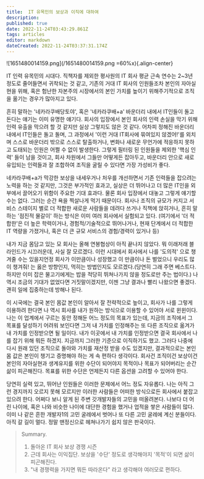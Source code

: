 ```yaml
---
title:  IT 유목민의 보상과 이직에 대하여
description: 
published: true
date: 2022-11-24T03:43:29.861Z
tags: articles
editor: markdown
dateCreated: 2022-11-24T03:37:31.174Z
---
```


![1651480014159.png](/1651480014159.png =60%x){.align-center}

IT 인력 유목민의 시대다. 직책자를 제외한 평사원의 IT 회사 평균 근속 연수는 2~3년 정도로 줄어들면서 귀착되는 것 같고, 기존의 거대 IT 회사의 인원들조차 본인의 자아실현을 위해, 혹은 험난한 자본주의 시장에서의 본인 가치를 높이기 위해주기적으로 조직을 옮기는 경우가 많아지고 있다. 
 
 흔히 말하는 '네카라쿠배당토야', 혹은 '네카라쿠배+a' 바운더리 내에서 IT인들이 돌고 돈다는 얘기는 이미 유명한 얘기다. 회사의 입장에서 본인 회사의 인력 손실을 막기 위해 인력 유출을 막으려 할 것 같지만 실상 그렇지도 않은 것 같다. 어차피 정해진 바운더리 내에서 IT인들은 돌고 돌며, 그 과정에서 '이런 거대 IT회사에 묶여있지 않겠어!'를 외치며 스스로 바운더리 밖으로 스스로 탈출하거나, 변화나 새로운 무언가에 적응하지 못하고 도태되는 인원은 어쩔 수 없이 발생한다. 그렇게 필터링 된 인원들을 제외한 '핵심 인력' 들이 남을 것이고, 회사 차원에서 그들만 어떻게든 잡아두고, 바운더리 안으로 새로 유입되는 인력들과 잘 조합하여 조직을 굴릴 수 있다면 가장 가성비가 좋다. 

 네카라쿠배+a가 막강한 보상을 내세우거나 처우를 개선하면서 기존 인력들을 잡으려는 노력을 하는 것 같지만, 그것은 부가적인 효과고, 실상은 더 뛰어나고 더 많은 IT인을 외부에서 끌어오기 위함이 주요한 기대 효과다. 물론 회사 입장에서 대놓고 그렇게 얘기할 수는 없다. 그러는 순간 욕을 찍살나게 먹기 때문이다. 회사나 조직의 규모가 커지고 서비스 스테이지 별로 더 적합한 새로운 사람들을 데려다 쓰거나 직책에 앉히거나, 흔히 말하는 '점진적 물갈이' 하는 방식은 이미 여러 회사에서 실험되고 있다. (여기에서 '더 적합한'은 더 높은 학력이거나, 경험적/기술적으로 뛰어나거나, 현재 단계에서 더 적합한 IT 역량을 가졌거나, 혹은 더 큰 규모 서비스의 경험/경력이 있거나 등) 

 내가 지금 몸담고 있는 모 회사는 올해 연봉협상이 아직 끝나지 않았다. 뭐 이래저래 블라인드가 시끄러운데, 사실 잘 모르겠다. 이런 시대에서 회사에서 나를 '도의적' 으로 챙겨줄 수는 있을지언정 회사가 이만큼이나 성장했고 이 만큼이나 돈 벌었으니 우리도 많이 챙겨줘! 는 옳은 방향인지, 먹히는 방법인지도 모르겠다.(당연히 그래 주면 베스트다. 하지만 이미 잡은 물고기에게는 밥을 적당히 뛰쳐나가지 않을 정도로만 주는 법이다.) 나 역시 조금의 기대가 없었다면 거짓말이겠지만, 이젠 그냥 결과나 빨리 나왔으면 좋겠다. 괜히 일에 집중하는데 방해나 된다. 

 이 시국에는 결국 본인 몸값 본인이 알아서 잘 전략적으로 높이고, 회사가 나를 그렇게 이용하려 한다면 나 역시 회사를 내가 원하는 방식으로 이용할 수 있어야 서로 윈윈이다. 나는 이 업계에서 구르는 동안 정해둔 어느 정도의 목표가 있는데, 지금의 조직에서 그 목표를 달성하기 어려워 보인다면 그저 내 가치를 인정해주는 또 다른 조직으로 옮겨가 내 가치를 인정받으면 될 일이다. 내가 이곳에서 내 가치를 인정받으면 결국 회사에서 나를 잡기 위해 뭐든 하겠지. 지금까지 그러한 기준으로 이직하기도 했고. 그러다 나중에 다시 원래 있던 조직으로 돌아와 가치를 재산정 받을 수도 있겠지만, 결과적으로는 본인 몸 값은 본인이 챙기고 증명해야 하는 게 속 편하다 생각이다. 회사건 조직이건 보상이건 본인의 자아실현과 생계유지를 위한 수단이 되어야지 목적이나 목표가 되어버리는 순간 삶이 피곤해진다. 목표를 위한 수단은 언제든지 다른 옵션을 고려할 수 있어야 한다.

 당연히 실력 있고, 뛰어난 인원들은 이러한 문제에서 어느 정도 자유롭다. 나는 아직 그런 경지까지 오르지 못해 모르지만 이러한 사람들은 어떠한 방식으로든 회사에서 붙잡고 있으려 한다. 어쩌다 보니 알게 된 주변 갓개발자들의 고민을 떠올려본다. 나보다 더 어린 나이에, 혹은 나와 비슷한 나이에 대단한 경험을 했거나 업적을 쌓은 사람들이 많다. 이미 나 같은 흔한 개발자1의 고민 굴레에서 벗어나 또 다른 고민 굴레에 계신 분들이다. 아직 갈 길이 멀다. 정말 맨정신으로 헤쳐나가기 쉽지 않은 판국이다. 

> Summary.
> 
> 1. 돌아온 IT 회사 보상 경쟁 시즌
> 2. 근데 회사는 이익집단. 보상을 '수단' 정도로 생각해야지 '목적'이 되면 삶이 피곤해진다. 
> 3. "내 경쟁력을 가지면 뭐든 따라온다" 라고 생각해야 여러모로 편하다.